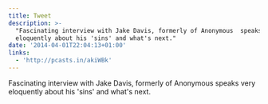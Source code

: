 ```yaml
---
title: Tweet
description: >-
  "Fascinating interview with Jake Davis, formerly of Anonymous  speaks very
  eloquently about his 'sins' and what's next."
date: '2014-04-01T22:04:13+01:00'
links:
  - 'http://pcasts.in/akiWBk'
---
```

Fascinating interview with Jake Davis, formerly of Anonymous  speaks very eloquently about his 'sins' and what's next.
